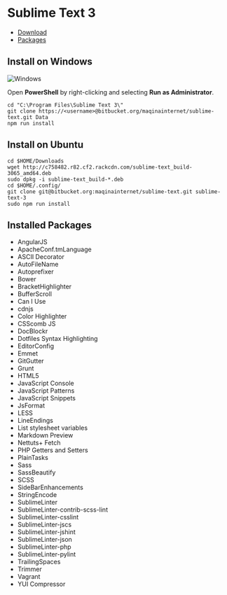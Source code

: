 # Sublime Text 3

* [Download](http://www.sublimetext.com/3)
* [Packages](https://sublime.wbond.net/)

## Install on Windows

![Windows](https://bytebucket.org/magnobiet/sublime-text/raw/4dcd8dbdf134d57ba3f99d4abf778e3c3fe42221/Images/install-windows.gif)

Open **PowerShell** by right-clicking and selecting **Run as Administrator**.

```
cd "C:\Program Files\Sublime Text 3\"
git clone https://<username>@bitbucket.org/maqinainternet/sublime-text.git Data
npm run install
```

## Install on Ubuntu

```
cd $HOME/Downloads
wget http://c758482.r82.cf2.rackcdn.com/sublime-text_build-3065_amd64.deb
sudo dpkg -i sublime-text_build-*.deb
cd $HOME/.config/
git clone git@bitbucket.org:maqinainternet/sublime-text.git sublime-text-3
sudo npm run install
```

## Installed Packages
* AngularJS
* ApacheConf.tmLanguage
* ASCII Decorator
* AutoFileName
* Autoprefixer
* Bower
* BracketHighlighter
* BufferScroll
* Can I Use
* cdnjs
* Color Highlighter
* CSScomb JS
* DocBlockr
* Dotfiles Syntax Highlighting
* EditorConfig
* Emmet
* GitGutter
* Grunt
* HTML5
* JavaScript Console
* JavaScript Patterns
* JavaScript Snippets
* JsFormat
* LESS
* LineEndings
* List stylesheet variables
* Markdown Preview
* Nettuts+ Fetch
* PHP Getters and Setters
* PlainTasks
* Sass
* SassBeautify
* SCSS
* SideBarEnhancements
* StringEncode
* SublimeLinter
* SublimeLinter-contrib-scss-lint
* SublimeLinter-csslint
* SublimeLinter-jscs
* SublimeLinter-jshint
* SublimeLinter-json
* SublimeLinter-php
* SublimeLinter-pylint
* TrailingSpaces
* Trimmer
* Vagrant
* YUI Compressor